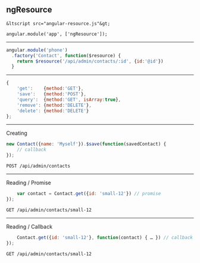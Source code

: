 ## ngResource

`&ltscript src="angular-resource.js"&gt;`

`angular.module('app', ['ngResource']);`

---

```javascript
angular.module('phone')
  .factory('Contact', function($resource) {
  	return $resource('/api/admin/contacts/:id', {id:'@id'})
  }
```

---

```javascript
{
	'get':    {method:'GET'},
	'save':   {method:'POST'},
	'query':  {method:'GET', isArray:true},
	'remove': {method:'DELETE'},
	'delete': {method:'DELETE'}
};
```

---

Creating

```javascript
new Contact({name: 'Myself'}).$save(function(savedContact) {
	// callback 
});
```

`POST /api/admin/contacts`

---

Reading / Promise

```javascript
	var contact = Contact.get({id: 'small-12'}) // promise
});
```

`GET /api/admin/contacts/small-12`

---

Reading / Callback

```javascript
	Contact.get({id: 'small-12'}, function(contact) { … }) // callback
});
```

`GET /api/admin/contacts/small-12`

